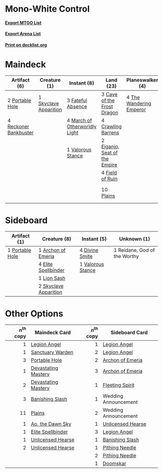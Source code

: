 # Mono-White Control

#### [Export MTGO List](../collection/Mono-White%20Control/Mono-White%20Control.txt)
#### [Export Arena List](../collection/Mono-White%20Control/Mono-White%20Control_arena.txt)
#### [Print on decklist.org](http://decklist.org/?deckmain=2%09Banishing%20Slash%0A3%09Cave%20of%20the%20Frost%20Dragon%0A4%09Crawling%20Barrens%0A2%09Doomskar%0A2%09Eiganjo,%20Seat%20of%20the%20Empire%0A4%09Emeria's%20Call%0A3%09Farewell%0A3%09Fateful%20Absence%0A4%09Field%20of%20Ruin%0A4%09March%20of%20Otherworldly%20Light%0A10%09Plains%0A2%09Portable%20Hole%0A4%09Reckoner%20Bankbuster%0A1%09Skyclave%20Apparition%0A3%09Starnheim%20Unleashed%0A4%09The%20Restoration%20of%20Eiganjo%0A4%09The%20Wandering%20Emperor%0A1%09Valorous%20Stance&deckside=1%09Archon%20of%20Emeria%0A4%09Divine%20Smite%0A4%09Elite%20Spellbinder%0A1%09Lion%20Sash%0A1%09Portable%20Hole%0A1%09Reidane,%20God%20of%20the%20Worthy%0A2%09Skyclave%20Apparition%0A1%09Valorous%20Stance)
# Maindeck

|                                          Artifact (6)                                          |                                          Creature (1)                                          |                                              Instant (8)                                               |                                               Land (23)                                                |                                         Planeswalker (4)                                         |                                          Sorcery (14)                                          |        Unknown (4)         |
|------------------------------------------------------------------------------------------------|------------------------------------------------------------------------------------------------|--------------------------------------------------------------------------------------------------------|--------------------------------------------------------------------------------------------------------|--------------------------------------------------------------------------------------------------|------------------------------------------------------------------------------------------------|----------------------------|
|2 [Portable Hole](http://gatherer.wizards.com/Pages/Card/Details.aspx?multiverseid=527320)      |1 [Skyclave Apparition](http://gatherer.wizards.com/Pages/Card/Details.aspx?multiverseid=495603)|3 [Fateful Absence](http://gatherer.wizards.com/Pages/Card/Details.aspx?multiverseid=534774)            |3 [Cave of the Frost Dragon](http://gatherer.wizards.com/Pages/Card/Details.aspx?multiverseid=527540)   |4 [The Wandering Emperor](http://gatherer.wizards.com/Pages/Card/Details.aspx?multiverseid=548337)|2 [Banishing Slash](http://gatherer.wizards.com/Pages/Card/Details.aspx?multiverseid=548293)    |4 The Restoration of Eiganjo|
|4 [Reckoner Bankbuster](http://gatherer.wizards.com/Pages/Card/Details.aspx?multiverseid=548568)|                                                                                                |4 [March of Otherworldly Light](http://gatherer.wizards.com/Pages/Card/Details.aspx?multiverseid=548321)|4 [Crawling Barrens](http://gatherer.wizards.com/Pages/Card/Details.aspx?multiverseid=491917)           |                                                                                                  |2 [Doomskar](http://gatherer.wizards.com/Pages/Card/Details.aspx?multiverseid=503613)           |                            |
|                                                                                                |                                                                                                |1 [Valorous Stance](http://gatherer.wizards.com/Pages/Card/Details.aspx?multiverseid=391950)            |2 [Eiganjo, Seat of the Empire](http://gatherer.wizards.com/Pages/Card/Details.aspx?multiverseid=548581)|                                                                                                  |4 [Emeria's Call](http://gatherer.wizards.com/Pages/Card/Details.aspx?multiverseid=491633)      |                            |
|                                                                                                |                                                                                                |                                                                                                        |4 [Field of Ruin](http://gatherer.wizards.com/Pages/Card/Details.aspx?multiverseid=435415)              |                                                                                                  |3 [Farewell](http://gatherer.wizards.com/Pages/Card/Details.aspx?multiverseid=548306)           |                            |
|                                                                                                |                                                                                                |                                                                                                        |10 [Plains](http://gatherer.wizards.com/Pages/Card/Details.aspx?multiverseid=439856)                    |                                                                                                  |3 [Starnheim Unleashed](http://gatherer.wizards.com/Pages/Card/Details.aspx?multiverseid=503639)|                            |


# Sideboard

|                                       Artifact (1)                                       |                                          Creature (8)                                          |                                        Instant (5)                                         |        Unknown (1)         |
|------------------------------------------------------------------------------------------|------------------------------------------------------------------------------------------------|--------------------------------------------------------------------------------------------|----------------------------|
|1 [Portable Hole](http://gatherer.wizards.com/Pages/Card/Details.aspx?multiverseid=527320)|1 [Archon of Emeria](http://gatherer.wizards.com/Pages/Card/Details.aspx?multiverseid=495594)   |4 [Divine Smite](http://gatherer.wizards.com/Pages/Card/Details.aspx?multiverseid=527299)   |1 Reidane, God of the Worthy|
|                                                                                          |4 [Elite Spellbinder](http://gatherer.wizards.com/Pages/Card/Details.aspx?multiverseid=513494)  |1 [Valorous Stance](http://gatherer.wizards.com/Pages/Card/Details.aspx?multiverseid=391950)|                            |
|                                                                                          |1 [Lion Sash](http://gatherer.wizards.com/Pages/Card/Details.aspx?multiverseid=548319)          |                                                                                            |                            |
|                                                                                          |2 [Skyclave Apparition](http://gatherer.wizards.com/Pages/Card/Details.aspx?multiverseid=495603)|                                                                                            |                            |


# Other Options

|*n*<sup>th</sup> copy|                                        Maindeck Card                                         |*n*<sup>th</sup> copy|                                       Sideboard Card                                       |
|--------------------:|----------------------------------------------------------------------------------------------|--------------------:|--------------------------------------------------------------------------------------------|
|                    1|[Legion Angel](http://gatherer.wizards.com/Pages/Card/Details.aspx?multiverseid=491646)       |                    1|[Legion Angel](http://gatherer.wizards.com/Pages/Card/Details.aspx?multiverseid=491646)     |
|                    1|[Sanctuary Warden](http://gatherer.wizards.com/Pages/Card/Details.aspx?multiverseid=555231)   |                    2|[Legion Angel](http://gatherer.wizards.com/Pages/Card/Details.aspx?multiverseid=491646)     |
|                    3|[Portable Hole](http://gatherer.wizards.com/Pages/Card/Details.aspx?multiverseid=527320)      |                    2|[Archon of Emeria](http://gatherer.wizards.com/Pages/Card/Details.aspx?multiverseid=495594) |
|                    1|[Devastating Mastery](http://gatherer.wizards.com/Pages/Card/Details.aspx?multiverseid=513491)|                    3|[Archon of Emeria](http://gatherer.wizards.com/Pages/Card/Details.aspx?multiverseid=495594) |
|                    2|[Devastating Mastery](http://gatherer.wizards.com/Pages/Card/Details.aspx?multiverseid=513491)|                    1|[Fleeting Spirit](http://gatherer.wizards.com/Pages/Card/Details.aspx?multiverseid=540844)  |
|                    3|[Banishing Slash](http://gatherer.wizards.com/Pages/Card/Details.aspx?multiverseid=548293)    |                    1|Wedding Announcement                                                                        |
|                   11|[Plains](http://gatherer.wizards.com/Pages/Card/Details.aspx?multiverseid=439856)             |                    2|Wedding Announcement                                                                        |
|                    1|[Ao, the Dawn Sky](http://gatherer.wizards.com/Pages/Card/Details.aspx?multiverseid=548292)   |                    1|[Unlicensed Hearse](http://gatherer.wizards.com/Pages/Card/Details.aspx?multiverseid=555447)|
|                    1|[Elite Spellbinder](http://gatherer.wizards.com/Pages/Card/Details.aspx?multiverseid=513494)  |                    3|[Legion Angel](http://gatherer.wizards.com/Pages/Card/Details.aspx?multiverseid=491646)     |
|                    1|[Unlicensed Hearse](http://gatherer.wizards.com/Pages/Card/Details.aspx?multiverseid=555447)  |                    1|[Banishing Slash](http://gatherer.wizards.com/Pages/Card/Details.aspx?multiverseid=548293)  |
|                    2|[Unlicensed Hearse](http://gatherer.wizards.com/Pages/Card/Details.aspx?multiverseid=555447)  |                    1|[Pithing Needle](http://gatherer.wizards.com/Pages/Card/Details.aspx?multiverseid=129526)   |
|                     |                                                                                              |                    2|[Pithing Needle](http://gatherer.wizards.com/Pages/Card/Details.aspx?multiverseid=129526)   |
|                     |                                                                                              |                    1|[Doomskar](http://gatherer.wizards.com/Pages/Card/Details.aspx?multiverseid=503613)         |


